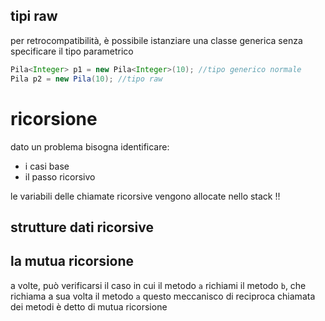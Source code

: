 ## tipi raw
per retrocompatibilità, è possibile istanziare una classe generica senza specificare il tipo parametrico
```java
Pila<Integer> p1 = new Pila<Integer>(10); //tipo generico normale
Pila p2 = new Pila(10); //tipo raw
```

# ricorsione
dato un problema bisogna identificare:
- i casi base
- il passo ricorsivo

le variabili delle chiamate ricorsive vengono allocate nello stack  !!


## strutture dati ricorsive

## la mutua ricorsione
a volte, può verificarsi il caso in cui il metodo `a` richiami il metodo `b`, che richiama a sua volta il metodo `a`
questo meccanisco di reciproca chiamata dei metodi è detto di mutua ricorsione